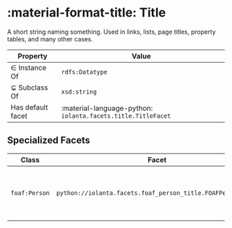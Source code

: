 # :material-format-title: Title

<script type="application/ld+json">
  {
    "@context": {
      "rdfs": "https://www.w3.org/2000/01/rdf-schema#",
      "rdf": "https://www.w3.org/1999/02/22-rdf-syntax-ns#",
      "xsd": "https://www.w3.org/2001/XMLSchema#",
      "iolanta": "https://iolanta.tech/",
      "iolanta:hasDefaultFacet": {
        "@type": "@id"
      },
      "rdfs:subClassOf": {
        "@type": "@id"
      },
      "foaf": "https://xmlns.com/foaf/0.1/"
    },
    "@id": "https://iolanta.tech/datatypes/title",
    "rdfs:label": "Title",
    "rdfs:description": "A short string naming something. Used in links, lists, page titles, property tables, and many other cases.",
    "rdfs:subClassOf": "xsd:string",
    "@type": "rdfs:Datatype",
    "iolanta:hasDefaultFacet": "python://iolanta.facets.title.TitleFacet",
    "@included": {
        "@id": "foaf:Person",
        "iolanta:hasInstanceFacet": {
            "@id": "python://iolanta.facets.foaf_person_title.FOAFPersonTitle",    
            "iolanta:outputs": {
              "@id": "https://iolanta.tech/datatypes/title"    
            }
        }
    }
}
</script>

A short string naming something. Used in links, lists, page titles, property tables, and many other cases.

| Property           | Value                                                        |
|-------------------|--------------------------------------------------------------|
| ∈ Instance Of     | `rdfs:Datatype`                                              |
| ⊊ Subclass Of     | `xsd:string`                                                 |
| Has default facet | :material-language-python: `iolanta.facets.title.TitleFacet` | 


## Specialized Facets

| Class         | Facet                                                       | Description                                            |
|---------------|-------------------------------------------------------------|--------------------------------------------------------|
| `foaf:Person` | `python://iolanta.facets.foaf_person_title.FOAFPersonTitle` | Render name of a person from their first and last name | 
